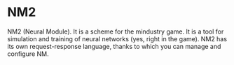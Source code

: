 # NM2
NM2 (Neural Module). It is a scheme for the mindustry game. It is a tool for simulation and training of neural networks (yes, right in the game). NM2 has its own request-response language, thanks to which you can manage and configure NM.
